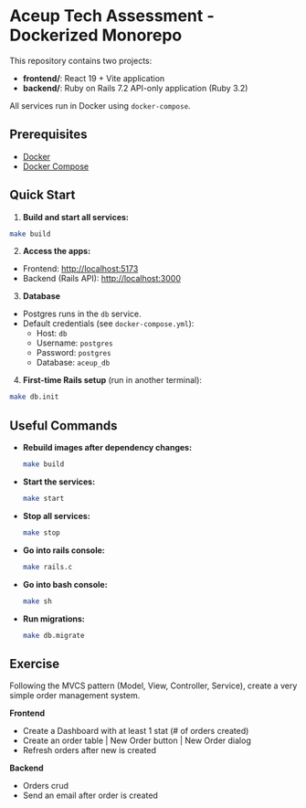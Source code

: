 # Aceup Tech Assessment - Dockerized Monorepo

This repository contains two projects:
- **frontend/**: React 19 + Vite application
- **backend/**: Ruby on Rails 7.2 API-only application (Ruby 3.2)

All services run in Docker using `docker-compose`.

## Prerequisites
- [Docker](https://www.docker.com/get-started)
- [Docker Compose](https://docs.docker.com/compose/)

## Quick Start

1. **Build and start all services:**

```bash
make build
```

2. **Access the apps:**
- Frontend: [http://localhost:5173](http://localhost:5173)
- Backend (Rails API): [http://localhost:3000](http://localhost:3000)

3. **Database**
- Postgres runs in the `db` service.
- Default credentials (see `docker-compose.yml`):
  - Host: `db`
  - Username: `postgres`
  - Password: `postgres`
  - Database: `aceup_db`

4. **First-time Rails setup** (run in another terminal):

```bash
make db.init
```

## Useful Commands

- **Rebuild images after dependency changes:**
  ```bash
  make build
  ```

- **Start the services:**
  ```bash
  make start
  ```

- **Stop all services:**
  ```bash
  make stop
  ```

- **Go into rails console:**
  ```bash
  make rails.c
  ```

- **Go into bash console:**
  ```bash
  make sh
  ```

- **Run migrations:**
  ```bash
  make db.migrate
  ```

## Exercise

Following the MVCS pattern (Model, View, Controller, Service), create a very simple order management system.

**Frontend**

- Create a Dashboard with at least 1 stat (# of orders created)
- Create an order table | New Order button | New Order dialog
- Refresh orders after new is created

**Backend**

- Orders crud
- Send an email after order is created
